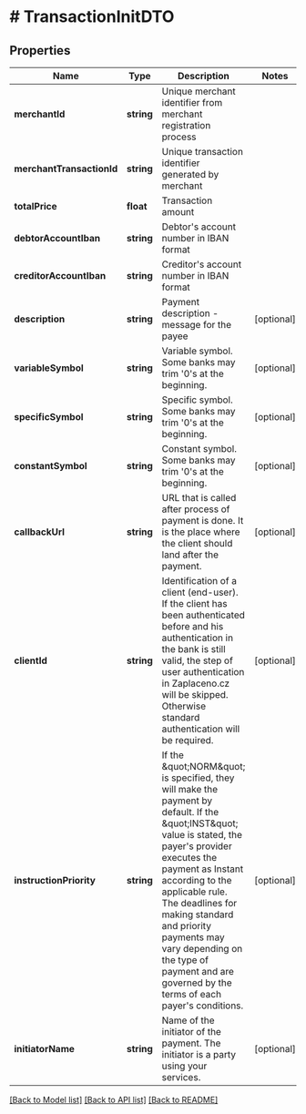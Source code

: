 # # TransactionInitDTO

## Properties

Name | Type | Description | Notes
------------ | ------------- | ------------- | -------------
**merchantId** | **string** | Unique merchant identifier from merchant registration process |
**merchantTransactionId** | **string** | Unique transaction identifier generated by merchant |
**totalPrice** | **float** | Transaction amount |
**debtorAccountIban** | **string** | Debtor&#39;s account number in IBAN format |
**creditorAccountIban** | **string** | Creditor&#39;s account number in IBAN format |
**description** | **string** | Payment description - message for the payee | [optional]
**variableSymbol** | **string** | Variable symbol. Some banks may trim &#39;0&#39;s at the beginning. | [optional]
**specificSymbol** | **string** | Specific symbol. Some banks may trim &#39;0&#39;s at the beginning. | [optional]
**constantSymbol** | **string** | Constant symbol. Some banks may trim &#39;0&#39;s at the beginning. | [optional]
**callbackUrl** | **string** | URL that is called after process of payment is done. It is the place where the client should land after the payment. | [optional]
**clientId** | **string** | Identification of a client (end-user). If the client has been authenticated before and his authentication in the bank is still valid, the step of user authentication in Zaplaceno.cz will be skipped. Otherwise standard authentication will be required. | [optional]
**instructionPriority** | **string** | If the \&quot;NORM\&quot; is specified, they will make the payment by default.  If the \&quot;INST\&quot; value is stated, the payer&#39;s provider executes the payment as Instant according to the applicable rule.  The deadlines for making standard and priority payments may vary depending on the type of payment and are governed by the terms of each payer&#39;s conditions. | [optional]
**initiatorName** | **string** | Name of the initiator of the payment. The initiator is a party using your services. | [optional]

[[Back to Model list]](../../README.md#models) [[Back to API list]](../../README.md#endpoints) [[Back to README]](../../README.md)
